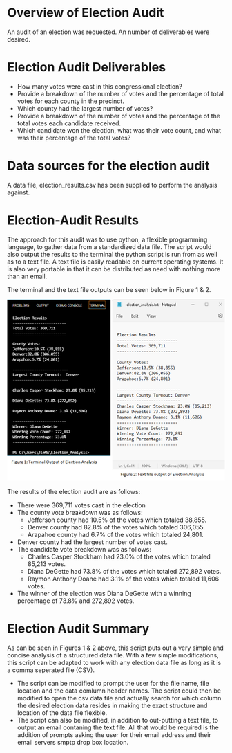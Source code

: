# Overview of Election Audit
An audit of an election was requested. An number of deliverables were desired.

# Election Audit Deliverables
- How many votes were cast in this congressional election?
- Provide a breakdown of the number of votes and the percentage of total votes for each county in the precinct.
- Which county had the largest number of votes?
- Provide a breakdown of the number of votes and the percentage of the total votes each candidate received.
- Which candidate won the election, what was their vote count, and what was their percentage of the total votes?

# Data sources for the election audit
A data file, election_results.csv has been supplied to perform the analysis against.

# Election-Audit Results
The approach for this audit was to use python, a flexible programming language, to gather data from a standardized data file. The script would also output the results to the terminal the python script is run from as well as to a text file. A text file is easily readable on current operating systems. It is also very portable in that it can be distributed as need with nothing more than an email.

The terminal and the text file outputs can be seen below in Figure 1 & 2.

![Eelection Audit Outputs](/analysis/Election_Analysis_Pics.png)

The results of the election audit are as follows:
- There were 369,711 votes cast in the election
- The county vote breakdown was as follows:
    - Jefferson county had 10.5% of the votes which totaled 38,855.
    - Denver county had 82.8% of the votes which totaled 306,055.
    - Arapahoe county had 6.7% of the votes which totaled 24,801.
- Denver county had the largest number of votes cast.
- The candidate vote breakdown was as follows:
    - Charles Casper Stockham had 23.0% of the votes which totaled 85,213 votes.
    - Diana DeGette had 73.8% of the votes which totaled 272,892 votes.
    - Raymon Anthony Doane had 3.1% of the votes which totaled 11,606 votes.
- The winner of the election was Diana DeGette with a winning percentage of 73.8% and 272,892 votes.

# Election Audit Summary
As can be seen in Figures 1 & 2 above, this script puts out a very simple and concise analysis of a structured data file. With a few simple modifications, this script can be adapted to work with any election data file as long as it is a comma seperated file (CSV).
- The script can be modified to prompt the user for the file name, file location and the data comlumn header names. The script could then be modified to open the csv data file and actually search for which column the desired election data resides in making the exact structure and location of the data file flexible.
- The script can also be modified, in addition to out-putting a text file, to output an email contaning the text file. All that would be required is the addition of prompts asking the user for their email address and their email servers smptp drop box location.